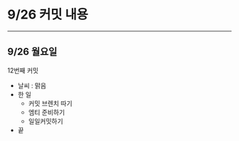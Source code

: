 # **9/26 커밋 내용**

---

## **9/26 월요일**

12번째 커밋

- 날씨 : 맑음
- 한 일
    - 커밋 브렌치 따기
    - 엠티 준비하기
    - 일일커밋하기
- 끝